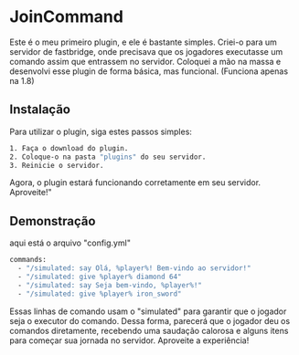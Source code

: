 
# JoinCommand

Este é o meu primeiro plugin, e ele é bastante simples. Criei-o para um servidor de fastbridge, onde precisava que os jogadores executasse um comando assim que entrassem no servidor. Coloquei a mão na massa e desenvolvi esse plugin de forma básica, mas funcional. (Funciona apenas na 1.8)


## Instalação

Para utilizar o plugin, siga estes passos simples:

```bash
1. Faça o download do plugin.
2. Coloque-o na pasta "plugins" do seu servidor.
3. Reinicie o servidor.
```

Agora, o plugin estará funcionando corretamente em seu servidor. Aproveite!"
    
## Demonstração

aqui está o arquivo "config.yml"

```bash
commands:
  - "/simulated: say Olá, %player%! Bem-vindo ao servidor!"
  - "/simulated: give %player% diamond 64"
  - "/simulated: say Seja bem-vindo, %player%!"
  - "/simulated: give %player% iron_sword"
```
Essas linhas de comando usam o "simulated" para garantir que o jogador seja o executor do comando. Dessa forma, parecerá que o jogador deu os comandos diretamente, recebendo uma saudação calorosa e alguns itens para começar sua jornada no servidor. Aproveite a experiência!

